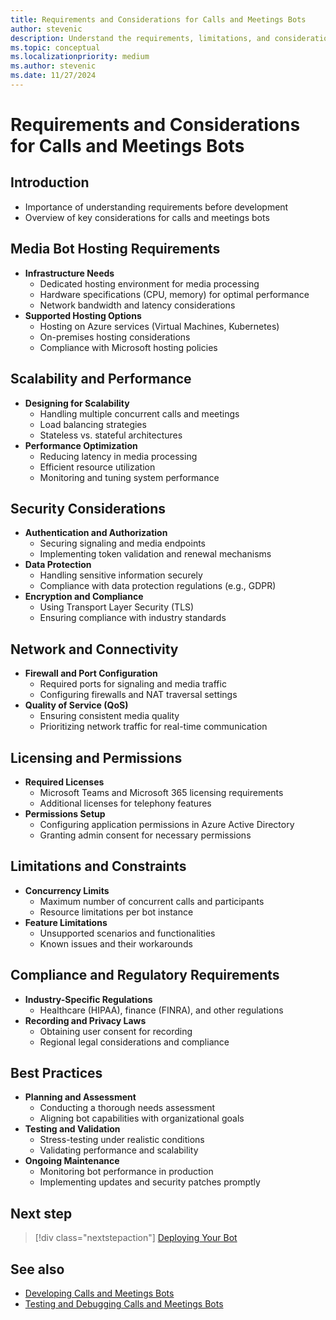 ```yaml
---
title: Requirements and Considerations for Calls and Meetings Bots
author: stevenic
description: Understand the requirements, limitations, and considerations for developing and deploying calls and meetings bots in Microsoft Teams, including hosting, scalability, and performance aspects.
ms.topic: conceptual
ms.localizationpriority: medium
ms.author: stevenic
ms.date: 11/27/2024
---
```


# Requirements and Considerations for Calls and Meetings Bots

## Introduction

- Importance of understanding requirements before development
- Overview of key considerations for calls and meetings bots

## Media Bot Hosting Requirements

- **Infrastructure Needs**
  - Dedicated hosting environment for media processing
  - Hardware specifications (CPU, memory) for optimal performance
  - Network bandwidth and latency considerations
- **Supported Hosting Options**
  - Hosting on Azure services (Virtual Machines, Kubernetes)
  - On-premises hosting considerations
  - Compliance with Microsoft hosting policies

## Scalability and Performance

- **Designing for Scalability**
  - Handling multiple concurrent calls and meetings
  - Load balancing strategies
  - Stateless vs. stateful architectures
- **Performance Optimization**
  - Reducing latency in media processing
  - Efficient resource utilization
  - Monitoring and tuning system performance

## Security Considerations

- **Authentication and Authorization**
  - Securing signaling and media endpoints
  - Implementing token validation and renewal mechanisms
- **Data Protection**
  - Handling sensitive information securely
  - Compliance with data protection regulations (e.g., GDPR)
- **Encryption and Compliance**
  - Using Transport Layer Security (TLS)
  - Ensuring compliance with industry standards

## Network and Connectivity

- **Firewall and Port Configuration**
  - Required ports for signaling and media traffic
  - Configuring firewalls and NAT traversal settings
- **Quality of Service (QoS)**
  - Ensuring consistent media quality
  - Prioritizing network traffic for real-time communication

## Licensing and Permissions

- **Required Licenses**
  - Microsoft Teams and Microsoft 365 licensing requirements
  - Additional licenses for telephony features
- **Permissions Setup**
  - Configuring application permissions in Azure Active Directory
  - Granting admin consent for necessary permissions

## Limitations and Constraints

- **Concurrency Limits**
  - Maximum number of concurrent calls and participants
  - Resource limitations per bot instance
- **Feature Limitations**
  - Unsupported scenarios and functionalities
  - Known issues and their workarounds

## Compliance and Regulatory Requirements

- **Industry-Specific Regulations**
  - Healthcare (HIPAA), finance (FINRA), and other regulations
- **Recording and Privacy Laws**
  - Obtaining user consent for recording
  - Regional legal considerations and compliance

## Best Practices

- **Planning and Assessment**
  - Conducting a thorough needs assessment
  - Aligning bot capabilities with organizational goals
- **Testing and Validation**
  - Stress-testing under realistic conditions
  - Validating performance and scalability
- **Ongoing Maintenance**
  - Monitoring bot performance in production
  - Implementing updates and security patches promptly

## Next step

> [!div class="nextstepaction"]
> [Deploying Your Bot](../deployment-and-publishing/deploying-your-bot.md)

## See also

- [Developing Calls and Meetings Bots](developing-calls-and-meetings-bots.md)
- [Testing and Debugging Calls and Meetings Bots](testing-and-debugging-calls-and-meetings-bots.md)